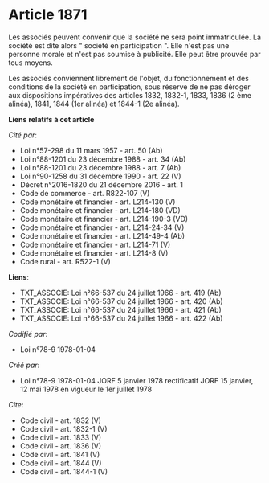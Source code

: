 # Article 1871

Les associés peuvent convenir que la société ne sera point immatriculée. La société est dite alors " société en participation
". Elle n'est pas une personne morale et n'est pas soumise à publicité. Elle peut être prouvée par tous moyens. 

Les associés conviennent librement de l'objet, du fonctionnement et des conditions de la société en participation, sous
réserve de ne pas déroger aux dispositions impératives des articles 1832, 1832-1, 1833, 1836 (2 ème alinéa), 1841, 1844 (1er
alinéa) et 1844-1 (2e alinéa).

**Liens relatifs à cet article**

_Cité par_:

  - Loi n°57-298 du 11 mars 1957 - art. 50 (Ab)
  - Loi n°88-1201 du 23 décembre 1988 - art. 34 (Ab)
  - Loi n°88-1201 du 23 décembre 1988 - art. 7 (Ab)
  - Loi n°90-1258 du 31 décembre 1990 - art. 22 (V)
  - Décret n°2016-1820 du 21 décembre 2016 - art. 1
  - Code de commerce - art. R822-107 (V)
  - Code monétaire et financier - art. L214-130 (V)
  - Code monétaire et financier - art. L214-180 (VD)
  - Code monétaire et financier - art. L214-190-3 (VD)
  - Code monétaire et financier - art. L214-24-34 (V)
  - Code monétaire et financier - art. L214-49-4 (Ab)
  - Code monétaire et financier - art. L214-71 (V)
  - Code monétaire et financier - art. L214-8 (V)
  - Code rural - art. R522-1 (V)

**Liens**:

  - TXT_ASSOCIE: Loi n°66-537 du 24 juillet 1966 - art. 419 (Ab)
  - TXT_ASSOCIE: Loi n°66-537 du 24 juillet 1966 - art. 420 (Ab)
  - TXT_ASSOCIE: Loi n°66-537 du 24 juillet 1966 - art. 421 (Ab)
  - TXT_ASSOCIE: Loi n°66-537 du 24 juillet 1966 - art. 422 (Ab)

_Codifié par_:

  - Loi n°78-9 1978-01-04

_Créé par_:

  - Loi n°78-9 1978-01-04 JORF 5 janvier 1978 rectificatif JORF 15 janvier, 12 mai 1978 en vigueur le 1er juillet 1978

_Cite_:

  - Code civil - art. 1832 (V)
  - Code civil - art. 1832-1 (V)
  - Code civil - art. 1833 (V)
  - Code civil - art. 1836 (V)
  - Code civil - art. 1841 (V)
  - Code civil - art. 1844 (V)
  - Code civil - art. 1844-1 (V)
